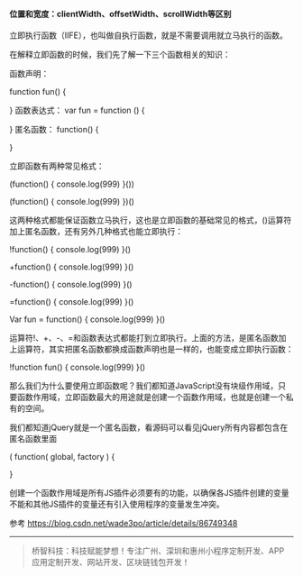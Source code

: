 #### 位置和宽度：clientWidth、offsetWidth、scrollWidth等区别

立即执行函数（IIFE），也叫做自执行函数，就是不需要调用就立马执行的函数。

在解释立即函数的时候，我们先了解一下三个函数相关的知识：

函数声明：

function fun() {

}
函数表达式：
var fun = function () {

}
匿名函数：
function() {

}

立即函数有两种常见格式：

(function() {
console.log(999)
}())

(function() {
console.log(999)
})()

这两种格式都能保证函数立马执行，这也是立即函数的基础常见的格式，()运算符加上匿名函数，还有另外几种格式也能立即执行：

!function() {
console.log(999)
}()

+function() {
console.log(999)
}()

-function() {
console.log(999)
}()

=function() {
console.log(999)
}()

Var fun = function() {
console.log(999)
}()

运算符!、+、-、=和函数表达式都能打到立即执行。上面的方法，是匿名函数加上运算符，其实把匿名函数都换成函数声明也是一样的，也能变成立即执行函数：

!function fun() {
console.log(999)
}()

那么我们为什么要使用立即函数呢？我们都知道JavaScript没有块级作用域，只要函数作用域，立即函数最大的用途就是创建一个函数作用域，也就是创建一个私有的空间。

我们都知道jQuery就是一个匿名函数，看源码可以看见jQuery所有内容都包含在匿名函数里面

( function( global, factory ) {

}

创建一个函数作用域是所有JS插件必须要有的功能，以确保各JS插件创建的变量不能和其他JS插件的变量还有引入使用程序的变量发生冲突。

参考
https://blog.csdn.net/wade3po/article/details/86749348

---
> 桥智科技：科技赋能梦想！专注广州、深圳和惠州小程序定制开发、APP 应用定制开发、网站开发、区块链钱包开发！